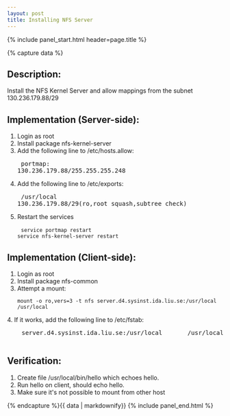 ```yaml
---
layout: post
title: Installing NFS Server
---
```


{% include panel_start.html header=page.title %}

{% capture data %}
## Description:
Install the NFS Kernel Server and allow mappings from the subnet 130.236.179.88/29

## Implementation (Server-side):
1. Login as root
2. Install package nfs-kernel-server
3. Add the following line to /etc/hosts.allow:<pre>
    portmap: 130.236.179.88/255.255.255.248
   </pre>
4. Add the following line to /etc/exports: <pre>
    /usr/local         130.236.179.88/29(ro,root_squash,subtree_check)
  </pre>

5. Restart the services<pre>
    `service portmap restart`
    `service nfs-kernel-server restart`
  </pre>

## Implementation (Client-side):
1. Login as root
2. Install package nfs-common
3. Attempt a mount: <pre>
    `mount -o ro,vers=3 -t nfs server.d4.sysinst.ida.liu.se:/usr/local /usr/local`
  </pre>
4. If it works, add the following line to /etc/fstab:<pre>
    server.d4.sysinst.ida.liu.se:/usr/local       /usr/local    nfs       ro,vers=3             0 0 
  </pre>

## Verification:
1. Create file /usr/local/bin/hello which echoes hello.
2. Run hello on client, should echo hello.
3. Make sure it's not possible to mount from other host

{% endcapture %}{{ data | markdownify}}
{% include panel_end.html %}
